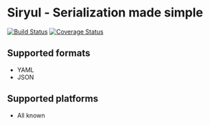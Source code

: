 # Siryul - Serialization made simple
[![Build Status](https://travis-ci.org/Herringway/siryul.svg?branch=master)](https://travis-ci.org/Herringway/siryul)
[![Coverage Status](https://coveralls.io/repos/Herringway/siryul/badge.svg?branch=master&service=github)](https://coveralls.io/github/Herringway/siryul?branch=master)
## Supported formats
* YAML
* JSON
## Supported platforms
* All known